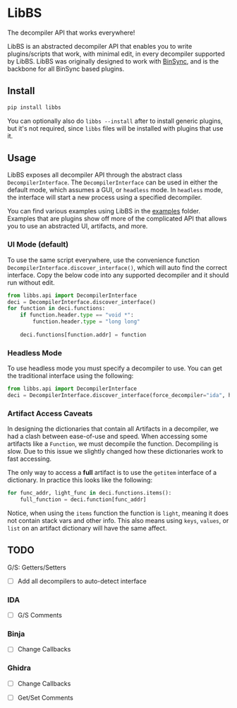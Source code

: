 # LibBS
The decompiler API that works everywhere!

LibBS is an abstracted decompiler API that enables you to write plugins/scripts that work, with minimal edit, 
in every decompiler supported by LibBS. LibBS was originally designed to work with [BinSync](https://binsync.net), and is the backbone
for all BinSync based plugins.

## Install
```bash
pip install libbs
```

You can optionally also do `libbs --install` after to install generic plugins, but it's not required, since `libbs` 
files will be installed with plugins that use it. 

## Usage
LibBS exposes all decompiler API through the abstract class `DecompilerInterface`. The `DecompilerInterface` 
can be used in either the default mode, which assumes a GUI, or `headless` mode. In `headless` mode, the interface will 
start a new process using a specified decompiler.

You can find various examples using LibBS in the [examples](./examples) folder. Examples that are plugins show off
more of the complicated API that allows you to use an abstracted UI, artifacts, and more. 

### UI Mode (default)
To use the same script everywhere, use the convenience function `DecompilerInterface.discover_interface()`, which will
auto find the correct interface. Copy the below code into any supported decompiler and it should run without edit.
```python
from libbs.api import DecompilerInterface
deci = DecompilerInterface.discover_interface()
for function in deci.functions:
    if function.header.type == "void *":
        function.header.type = "long long"
    
    deci.functions[function.addr] = function
```

### Headless Mode 
To use headless mode you must specify a decompiler to use. You can get the traditional interface using the following:
```python 
from libbs.api import DecompilerInterface
deci = DecompilerInterface.discover_interface(force_decompiler="ida", headless=True)
```

### Artifact Access Caveats
In designing the dictionaries that contain all Artifacts in a decompiler, we had a clash between ease-of-use and speed. 
When accessing some artifacts like a `Function`, we must decompile the function. Decompiling is slow. Due to this issue
we slightly changed how these dictionaries work to fast accessing. 

The only way to access a **full** artifact is to use the `getitem` interface of a dictionary. In practice this 
looks like the following:
```python
for func_addr, light_func in deci.functions.items():
    full_function = deci.function[func_addr]
```

Notice, when using the `items` function the function is `light`, meaning it does not contain stack vars and other 
info. This also means using `keys`, `values`, or `list` on an artifact dictionary will have the same affect. 

## TODO
G/S: Getters/Setters
- [ ] Add all decompilers to auto-detect interface

### IDA
- [ ] G/S Comments

### Binja
- [ ] Change Callbacks

### Ghidra
- [ ] Change Callbacks
- [ ] Get/Set Comments

